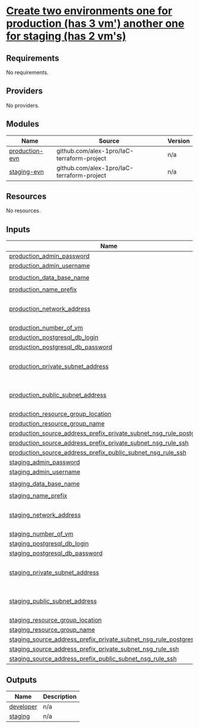 # <ins>Create two environments one for production (has 3 vm') another one for staging (has 2 vm's)</ins>
## Requirements

No requirements.

## Providers

No providers.

## Modules

| Name | Source | Version |
|------|--------|---------|
| <a name="module_production-evn"></a> [production-evn](#module\_production-evn) | github.com/alex-1pro/IaC-terraform-project | n/a |
| <a name="module_staging-evn"></a> [staging-evn](#module\_staging-evn) | github.com/alex-1pro/IaC-terraform-project | n/a |

## Resources

No resources.

## Inputs

| Name | Description | Type | Default | Required |
|------|-------------|------|---------|:--------:|
| <a name="input_production_admin_password"></a> [production\_admin\_password](#input\_production\_admin\_password) | n/a | `string` | `"123456789Al!"` | no |
| <a name="input_production_admin_username"></a> [production\_admin\_username](#input\_production\_admin\_username) | n/a | `string` | `"ubuntu"` | no |
| <a name="input_production_data_base_name"></a> [production\_data\_base\_name](#input\_production\_data\_base\_name) | n/a | `string` | `"postgres-db-server-123"` | no |
| <a name="input_production_name_prefix"></a> [production\_name\_prefix](#input\_production\_name\_prefix) | n/a | `string` | `"postgresqlfs"` | no |
| <a name="input_production_network_address"></a> [production\_network\_address](#input\_production\_network\_address) | n/a | `list` | <pre>[<br>  "10.2.0.0/16"<br>]</pre> | no |
| <a name="input_production_number_of_vm"></a> [production\_number\_of\_vm](#input\_production\_number\_of\_vm) | n/a | `string` | `"3"` | no |
| <a name="input_production_postgresql_db_login"></a> [production\_postgresql\_db\_login](#input\_production\_postgresql\_db\_login) | n/a | `string` | `"postgres"` | no |
| <a name="input_production_postgresql_db_password"></a> [production\_postgresql\_db\_password](#input\_production\_postgresql\_db\_password) | n/a | `string` | `"p@ssw0rd42"` | no |
| <a name="input_production_private_subnet_address"></a> [production\_private\_subnet\_address](#input\_production\_private\_subnet\_address) | n/a | `list` | <pre>[<br>  "10.2.2.0/24"<br>]</pre> | no |
| <a name="input_production_public_subnet_address"></a> [production\_public\_subnet\_address](#input\_production\_public\_subnet\_address) | n/a | `list` | <pre>[<br>  "10.2.1.0/24"<br>]</pre> | no |
| <a name="input_production_resource_group_location"></a> [production\_resource\_group\_location](#input\_production\_resource\_group\_location) | n/a | `string` | `"eastus"` | no |
| <a name="input_production_resource_group_name"></a> [production\_resource\_group\_name](#input\_production\_resource\_group\_name) | n/a | `string` | `"Production"` | no |
| <a name="input_production_source_address_prefix_private_subnet_nsg_rule_postgresql"></a> [production\_source\_address\_prefix\_private\_subnet\_nsg\_rule\_postgresql](#input\_production\_source\_address\_prefix\_private\_subnet\_nsg\_rule\_postgresql) | n/a | `string` | `"10.2.0.0/16"` | no |
| <a name="input_production_source_address_prefix_private_subnet_nsg_rule_ssh"></a> [production\_source\_address\_prefix\_private\_subnet\_nsg\_rule\_ssh](#input\_production\_source\_address\_prefix\_private\_subnet\_nsg\_rule\_ssh) | n/a | `string` | `"10.2.0.0/16"` | no |
| <a name="input_production_source_address_prefix_public_subnet_nsg_rule_ssh"></a> [production\_source\_address\_prefix\_public\_subnet\_nsg\_rule\_ssh](#input\_production\_source\_address\_prefix\_public\_subnet\_nsg\_rule\_ssh) | n/a | `string` | `"10.2.0.0/16"` | no |
| <a name="input_staging_admin_password"></a> [staging\_admin\_password](#input\_staging\_admin\_password) | n/a | `string` | `"123456789Al!"` | no |
| <a name="input_staging_admin_username"></a> [staging\_admin\_username](#input\_staging\_admin\_username) | n/a | `string` | `"ubuntu"` | no |
| <a name="input_staging_data_base_name"></a> [staging\_data\_base\_name](#input\_staging\_data\_base\_name) | n/a | `string` | `"postgres-db-server-123"` | no |
| <a name="input_staging_name_prefix"></a> [staging\_name\_prefix](#input\_staging\_name\_prefix) | n/a | `string` | `"postgresqlfs"` | no |
| <a name="input_staging_network_address"></a> [staging\_network\_address](#input\_staging\_network\_address) | n/a | `list` | <pre>[<br>  "10.1.0.0/16"<br>]</pre> | no |
| <a name="input_staging_number_of_vm"></a> [staging\_number\_of\_vm](#input\_staging\_number\_of\_vm) | n/a | `string` | `"2"` | no |
| <a name="input_staging_postgresql_db_login"></a> [staging\_postgresql\_db\_login](#input\_staging\_postgresql\_db\_login) | n/a | `string` | `"postgres"` | no |
| <a name="input_staging_postgresql_db_password"></a> [staging\_postgresql\_db\_password](#input\_staging\_postgresql\_db\_password) | n/a | `string` | `"p@ssw0rd42"` | no |
| <a name="input_staging_private_subnet_address"></a> [staging\_private\_subnet\_address](#input\_staging\_private\_subnet\_address) | n/a | `list` | <pre>[<br>  "10.1.2.0/24"<br>]</pre> | no |
| <a name="input_staging_public_subnet_address"></a> [staging\_public\_subnet\_address](#input\_staging\_public\_subnet\_address) | n/a | `list` | <pre>[<br>  "10.1.1.0/24"<br>]</pre> | no |
| <a name="input_staging_resource_group_location"></a> [staging\_resource\_group\_location](#input\_staging\_resource\_group\_location) | n/a | `string` | `"eastus"` | no |
| <a name="input_staging_resource_group_name"></a> [staging\_resource\_group\_name](#input\_staging\_resource\_group\_name) | n/a | `string` | `"Staging"` | no |
| <a name="input_staging_source_address_prefix_private_subnet_nsg_rule_postgresql"></a> [staging\_source\_address\_prefix\_private\_subnet\_nsg\_rule\_postgresql](#input\_staging\_source\_address\_prefix\_private\_subnet\_nsg\_rule\_postgresql) | n/a | `string` | `"10.1.0.0/16"` | no |
| <a name="input_staging_source_address_prefix_private_subnet_nsg_rule_ssh"></a> [staging\_source\_address\_prefix\_private\_subnet\_nsg\_rule\_ssh](#input\_staging\_source\_address\_prefix\_private\_subnet\_nsg\_rule\_ssh) | n/a | `string` | `"10.1.0.0/16"` | no |
| <a name="input_staging_source_address_prefix_public_subnet_nsg_rule_ssh"></a> [staging\_source\_address\_prefix\_public\_subnet\_nsg\_rule\_ssh](#input\_staging\_source\_address\_prefix\_public\_subnet\_nsg\_rule\_ssh) | n/a | `string` | `"10.1.0.0/16"` | no |

## Outputs

| Name | Description |
|------|-------------|
| <a name="output_developer"></a> [developer](#output\_developer) | n/a |
| <a name="output_staging"></a> [staging](#output\_staging) | n/a |
